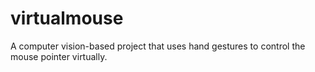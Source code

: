 # virtualmouse
A computer vision-based project that uses hand gestures to control the mouse pointer virtually.
